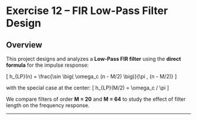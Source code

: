 # Exercise 12 – FIR Low-Pass Filter Design

## Overview
This project designs and analyzes a **Low-Pass FIR filter** using the **direct formula** for the impulse response:

\[
h_{LP}(n) = \frac{\sin \big( \omega_c (n - M/2) \big)}{\pi \, (n - M/2)}
\]

with the special case at the center:
\[
h_{LP}(M/2) = \omega_c / \pi
\]

We compare filters of order **M = 20** and **M = 64** to study the effect of filter length on the frequency response.

---
